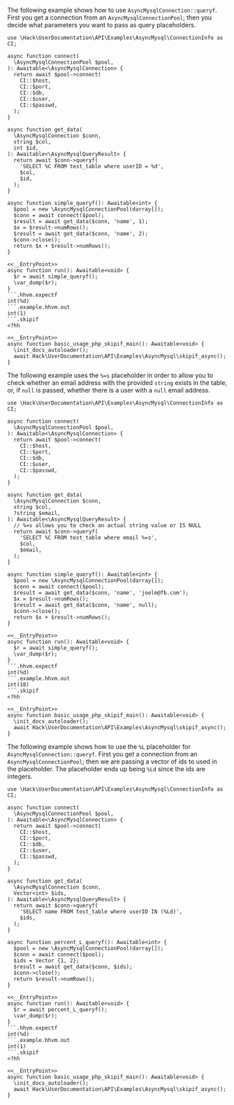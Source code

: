 The following example shows how to use `AsyncMysqlConnection::queryf`. First you get a connection from an `AsyncMysqlConnectionPool`; then you decide what parameters you want to pass as query placeholders.

```basic-usage.php
use \Hack\UserDocumentation\API\Examples\AsyncMysql\ConnectionInfo as CI;

async function connect(
  \AsyncMysqlConnectionPool $pool,
): Awaitable<\AsyncMysqlConnection> {
  return await $pool->connect(
    CI::$host,
    CI::$port,
    CI::$db,
    CI::$user,
    CI::$passwd,
  );
}

async function get_data(
  \AsyncMysqlConnection $conn,
  string $col,
  int $id,
): Awaitable<\AsyncMysqlQueryResult> {
  return await $conn->queryf(
    'SELECT %C FROM test_table where userID = %d',
    $col,
    $id,
  );
}

async function simple_queryf(): Awaitable<int> {
  $pool = new \AsyncMysqlConnectionPool(darray[]);
  $conn = await connect($pool);
  $result = await get_data($conn, 'name', 1);
  $x = $result->numRows();
  $result = await get_data($conn, 'name', 2);
  $conn->close();
  return $x + $result->numRows();
}

<<__EntryPoint>>
async function run(): Awaitable<void> {
  $r = await simple_queryf();
  \var_dump($r);
}
```.hhvm.expectf
int(%d)
```.example.hhvm.out
int(1)
```.skipif
<?hh

<<__EntryPoint>>
async function basic_usage_php_skipif_main(): Awaitable<void> {
  \init_docs_autoloader();
  await Hack\UserDocumentation\API\Examples\AsyncMysql\skipif_async();
}
```

The following example uses the `%=s` placeholder in order to allow you to check whether an email address with the provided `string` exists in the table, or, if `null` is passed, whether there is a user with a `null` email address.

```percent-equal-placeholders.php
use \Hack\UserDocumentation\API\Examples\AsyncMysql\ConnectionInfo as CI;

async function connect(
  \AsyncMysqlConnectionPool $pool,
): Awaitable<\AsyncMysqlConnection> {
  return await $pool->connect(
    CI::$host,
    CI::$port,
    CI::$db,
    CI::$user,
    CI::$passwd,
  );
}

async function get_data(
  \AsyncMysqlConnection $conn,
  string $col,
  ?string $email,
): Awaitable<\AsyncMysqlQueryResult> {
  // %=s allows you to check an actual string value or IS NULL
  return await $conn->queryf(
    'SELECT %C FROM test_table where email %=s',
    $col,
    $email,
  );
}

async function simple_queryf(): Awaitable<int> {
  $pool = new \AsyncMysqlConnectionPool(darray[]);
  $conn = await connect($pool);
  $result = await get_data($conn, 'name', 'joelm@fb.com');
  $x = $result->numRows();
  $result = await get_data($conn, 'name', null);
  $conn->close();
  return $x + $result->numRows();
}

<<__EntryPoint>>
async function run(): Awaitable<void> {
  $r = await simple_queryf();
  \var_dump($r);
}
```.hhvm.expectf
int(%d)
```.example.hhvm.out
int(18)
```.skipif
<?hh

<<__EntryPoint>>
async function basic_usage_php_skipif_main(): Awaitable<void> {
  \init_docs_autoloader();
  await Hack\UserDocumentation\API\Examples\AsyncMysql\skipif_async();
}
```

The following example shows how to use the `%L` placeholder for `AsyncMysqlConnection::queryf`. First you get a connection from an `AsyncMysqlConnectionPool`; then we are passing a vector of ids to used in the placeholder. The placeholder ends up being `%Ld` since the ids are integers.

```percent-L-placeholders.php
use \Hack\UserDocumentation\API\Examples\AsyncMysql\ConnectionInfo as CI;

async function connect(
  \AsyncMysqlConnectionPool $pool,
): Awaitable<\AsyncMysqlConnection> {
  return await $pool->connect(
    CI::$host,
    CI::$port,
    CI::$db,
    CI::$user,
    CI::$passwd,
  );
}

async function get_data(
  \AsyncMysqlConnection $conn,
  Vector<int> $ids,
): Awaitable<\AsyncMysqlQueryResult> {
  return await $conn->queryf(
    'SELECT name FROM test_table where userID IN (%Ld)',
    $ids,
  );
}

async function percent_L_queryf(): Awaitable<int> {
  $pool = new \AsyncMysqlConnectionPool(darray[]);
  $conn = await connect($pool);
  $ids = Vector {1, 2};
  $result = await get_data($conn, $ids);
  $conn->close();
  return $result->numRows();
}

<<__EntryPoint>>
async function run(): Awaitable<void> {
  $r = await percent_L_queryf();
  \var_dump($r);
}
```.hhvm.expectf
int(%d)
```.example.hhvm.out
int(1)
```.skipif
<?hh

<<__EntryPoint>>
async function basic_usage_php_skipif_main(): Awaitable<void> {
  \init_docs_autoloader();
  await Hack\UserDocumentation\API\Examples\AsyncMysql\skipif_async();
}
```
